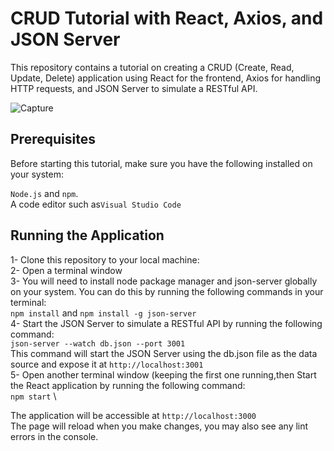 # CRUD Tutorial with React, Axios, and JSON Server
This repository contains a tutorial on creating a CRUD (Create, Read, Update, Delete) application using React for the frontend, Axios for handling HTTP requests, and JSON Server to simulate a RESTful API. 

![Capture](https://github.com/Yousra-Zahra-LATER/crud-axios-react/assets/138157165/f636c729-77b9-4456-9d51-42f6f2fa44be)

## Prerequisites
Before starting this tutorial, make sure you have the following installed on your system:

`Node.js` and `npm`.\
A code editor such as`Visual Studio Code` 

## Running the Application
1- Clone this repository to your local machine: \
2- Open a terminal window \
3- You will need to install node package manager and json-server globally on your system. You can do this by running the following commands in your terminal: \
`npm install` and  `npm install -g json-server` \
4- Start the JSON Server to simulate a RESTful API by running the following command:\
`json-server --watch db.json --port 3001`\
This command will start the JSON Server using the db.json file as the data source and expose it at `http://localhost:3001`\
5- Open another terminal window (keeping the first one running,then Start the React application by running the following command: \
 `npm start` \
 
The application will be accessible at `http://localhost:3000` \
The page will reload when you make changes, you may also see any lint errors in the console.
